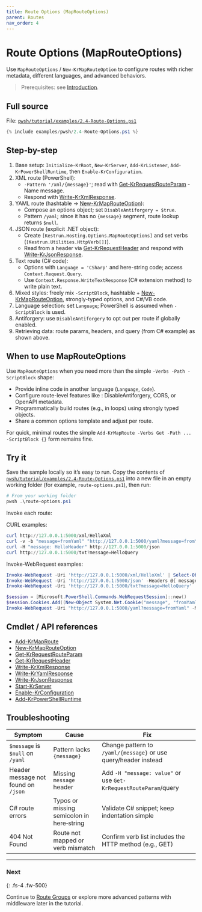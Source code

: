 ```yaml
---
title: Route Options (MapRouteOptions)
parent: Routes
nav_order: 4
---
```


# Route Options (MapRouteOptions)

Use `MapRouteOptions` / `New-KrMapRouteOption` to configure routes with richer metadata, different languages, and advanced behaviors.

> Prerequisites: see [Introduction][Introduction].

## Full source

File: [`pwsh/tutorial/examples/2.4-Route-Options.ps1`][2.4-Route-Options.ps1]

```powershell
{% include examples/pwsh/2.4-Route-Options.ps1 %}
```

## Step-by-step

1. Base setup: `Initialize-KrRoot`, `New-KrServer`, `Add-KrListener`, `Add-KrPowerShellRuntime`,
    then `Enable-KrConfiguration`.
2. XML route (PowerShell):
    - `-Pattern '/xml/{message}'`; read with [Get-KrRequestRouteParam][Get-KrRequestRouteParam] -Name message.
    - Respond with [Write-KrXmlResponse][Write-KrXmlResponse].
3. YAML route (hashtable → [New-KrMapRouteOption][New-KrMapRouteOption]):
    - Compose an options object; set `DisableAntiforgery = $true`.
    - Pattern `/yaml`; since it has no `{message}` segment, route lookup returns `$null`.
4. JSON route (explicit .NET object):
    - Create `[Kestrun.Hosting.Options.MapRouteOptions]` and set verbs (`[Kestrun.Utilities.HttpVerb[]]`).
    - Read from a header via [Get-KrRequestHeader][Get-KrRequestHeader] and respond with [Write-KrJsonResponse][Write-KrJsonResponse].
5. Text route (C# code):
    - Options with `Language = 'CSharp'` and here-string code; access `Context.Request.Query`.
    - Use `Context.Response.WriteTextResponse` (C# extension method) to write plain text.
6. Mixed styles: freely mix `-ScriptBlock`, hashtable + [New-KrMapRouteOption][New-KrMapRouteOption],
    strongly-typed options, and C#/VB code.
7. Language selection: set `Language`; PowerShell is assumed when `-ScriptBlock` is used.
8. Antiforgery: use `DisableAntiforgery` to opt out per route if globally enabled.
9. Retrieving data: route params, headers, and query (from C# example) as shown above.

## When to use MapRouteOptions

Use `MapRouteOptions` when you need more than the simple `-Verbs -Path -ScriptBlock` shape:

- Provide inline code in another language (`Language`, `Code`).
- Configure route-level features like : DisableAntiforgery, CORS, or OpenAPI metadata.
- Programmatically build routes (e.g., in loops) using strongly typed objects.
- Share a common options template and adjust per route.

For quick, minimal routes the simple `Add-KrMapRoute -Verbs Get -Path ... -ScriptBlock {}` form remains fine.

## Try it

Save the sample locally so it’s easy to run. Copy the contents of
[`pwsh/tutorial/examples/2.4-Route-Options.ps1`][2.4-Route-Options.ps1]
into a new file in an empty working folder (for example, `route-options.ps1`), then run:

```powershell
# From your working folder
pwsh .\route-options.ps1
```

Invoke each route:

CURL examples:

```powershell
curl http://127.0.0.1:5000/xml/HelloXml
curl -v -b "message=fromYaml" "http://127.0.0.1:5000/yaml?message=fromYaml"
curl -H "message: HelloHeader" http://127.0.0.1:5000/json
curl http://127.0.0.1:5000/txt?message=HelloQuery
```

Invoke-WebRequest examples:

```powershell
Invoke-WebRequest -Uri 'http://127.0.0.1:5000/xml/HelloXml' | Select-Object -ExpandProperty Content
Invoke-WebRequest -Uri 'http://127.0.0.1:5000/json' -Headers @{ message = 'HelloHeader' } | Select-Object -ExpandProperty Content
Invoke-WebRequest -Uri 'http://127.0.0.1:5000/txt?message=HelloQuery' | Select-Object -ExpandProperty Content

$session = [Microsoft.PowerShell.Commands.WebRequestSession]::new()
$session.Cookies.Add((New-Object System.Net.Cookie("message", "fromYaml", "/", "127.0.0.1")))
Invoke-WebRequest -Uri "http://127.0.0.1:5000/yaml?message=fromYaml" -Method Get -WebSession $session | Select-Object -ExpandProperty Content
```

## Cmdlet / API references

- [Add-KrMapRoute][Add-KrMapRoute]
- [New-KrMapRouteOption][New-KrMapRouteOption]
- [Get-KrRequestRouteParam][Get-KrRequestRouteParam]
- [Get-KrRequestHeader][Get-KrRequestHeader]
- [Write-KrXmlResponse][Write-KrXmlResponse]
- [Write-KrYamlResponse][Write-KrYamlResponse]
- [Write-KrJsonResponse][Write-KrJsonResponse]
- [Start-KrServer][Start-KrServer]
- [Enable-KrConfiguration][Enable-KrConfiguration]
- [Add-KrPowerShellRuntime][Add-KrPowerShellRuntime]

## Troubleshooting

| Symptom                             | Cause                                     | Fix                                                              |
|-------------------------------------|-------------------------------------------|------------------------------------------------------------------|
| `$message` is `$null` on `/yaml`    | Pattern lacks `{message}`                 | Change pattern to `/yaml/{message}` or use query/header instead  |
| Header message not found on `/json` | Missing `message` header                  | Add `-H "message: value"` or use `Get-KrRequestRouteParam`/query |
| C# route errors                     | Typos or missing semicolon in here‑string | Validate C# snippet; keep indentation simple                     |
| 404 Not Found                       | Route not mapped or verb mismatch         | Confirm verb list includes the HTTP method (e.g., GET)           |

---

### Next

{: .fs-4 .fw-500}

Continue to [Route Groups][Next] or explore more advanced patterns with middleware later in the tutorial.

[2.4-Route-Options.ps1]: /pwsh/tutorial/examples/2.4-Route-Options.ps1
[Add-KrMapRoute]: /pwsh/cmdlets/Add-KrMapRoute
[New-KrMapRouteOption]: /pwsh/cmdlets/New-KrMapRouteOption
[Get-KrRequestRouteParam]: /pwsh/cmdlets/Get-KrRequestRouteParam
[Get-KrRequestHeader]: /pwsh/cmdlets/Get-KrRequestHeader
[Write-KrXmlResponse]: /pwsh/cmdlets/Write-KrXmlResponse
[Write-KrYamlResponse]: /pwsh/cmdlets/Write-KrYamlResponse
[Write-KrJsonResponse]: /pwsh/cmdlets/Write-KrJsonResponse
[Start-KrServer]: /pwsh/cmdlets/Start-KrServer
[Enable-KrConfiguration]: /pwsh/cmdlets/Enable-KrConfiguration
[Add-KrPowerShellRuntime]: /pwsh/cmdlets/Add-KrPowerShellRuntime
[Next]: ./5.Route-Groups
[Introduction]: ../1.introduction/index#prerequisites
